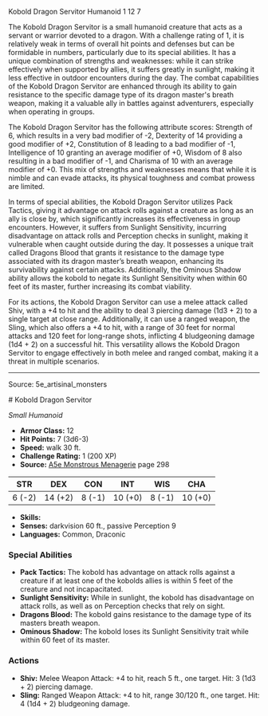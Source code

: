 <MonsterName/>Kobold Dragon Servitor</MonsterName>
<CreatureType/>Humanoid</CreatureType>
<CR/>1</CR>
<AC/>12</AC>
<HP/>7</HP>
<summary>The Kobold Dragon Servitor is a small humanoid creature that acts as a servant or warrior devoted to a dragon. With a challenge rating of 1, it is relatively weak in terms of overall hit points and defenses but can be formidable in numbers, particularly due to its special abilities. It has a unique combination of strengths and weaknesses: while it can strike effectively when supported by allies, it suffers greatly in sunlight, making it less effective in outdoor encounters during the day. The combat capabilities of the Kobold Dragon Servitor are enhanced through its ability to gain resistance to the specific damage type of its dragon master's breath weapon, making it a valuable ally in battles against adventurers, especially when operating in groups.</summary>

<detail>

The Kobold Dragon Servitor has the following attribute scores: Strength of 6, which results in a very bad modifier of -2, Dexterity of 14 providing a good modifier of +2, Constitution of 8 leading to a bad modifier of -1, Intelligence of 10 granting an average modifier of +0, Wisdom of 8 also resulting in a bad modifier of -1, and Charisma of 10 with an average modifier of +0. This mix of strengths and weaknesses means that while it is nimble and can evade attacks, its physical toughness and combat prowess are limited.

In terms of special abilities, the Kobold Dragon Servitor utilizes Pack Tactics, giving it advantage on attack rolls against a creature as long as an ally is close by, which significantly increases its effectiveness in group encounters. However, it suffers from Sunlight Sensitivity, incurring disadvantage on attack rolls and Perception checks in sunlight, making it vulnerable when caught outside during the day. It possesses a unique trait called Dragons Blood that grants it resistance to the damage type associated with its dragon master’s breath weapon, enhancing its survivability against certain attacks. Additionally, the Ominous Shadow ability allows the kobold to negate its Sunlight Sensitivity when within 60 feet of its master, further increasing its combat viability.

For its actions, the Kobold Dragon Servitor can use a melee attack called Shiv, with a +4 to hit and the ability to deal 3 piercing damage (1d3 + 2) to a single target at close range. Additionally, it can use a ranged weapon, the Sling, which also offers a +4 to hit, with a range of 30 feet for normal attacks and 120 feet for long-range shots, inflicting 4 bludgeoning damage (1d4 + 2) on a successful hit. This versatility allows the Kobold Dragon Servitor to engage effectively in both melee and ranged combat, making it a threat in multiple scenarios.</detail>



---

Source: 5e_artisinal_monsters

<statblock>
# Kobold Dragon Servitor

*Small* *Humanoid*

- **Armor Class:** 12
- **Hit Points:** 7 (3d6-3)
- **Speed:** walk 30 ft.
- **Challenge Rating:** 1 (200 XP)
- **Source:** [A5e Monstrous Menagerie](https://enpublishingrpg.com/products/level-up-monstrous-menagerie-a5e) page 298

| STR | DEX | CON | INT | WIS | CHA |
| --- | --- | --- | --- | --- | --- |
| 6 (-2) | 14 (+2) | 8 (-1) | 10 (+0) | 8 (-1) | 10 (+0) |

- **Skills:** 
- **Senses:** darkvision 60 ft., passive Perception 9
- **Languages:** Common, Draconic

### Special Abilities

- **Pack Tactics:** The kobold has advantage on attack rolls against a creature if at least one of the kobolds allies is within 5 feet of the creature and not incapacitated.
- **Sunlight Sensitivity:** While in sunlight, the kobold has disadvantage on attack rolls, as well as on Perception checks that rely on sight.
- **Dragons Blood:** The kobold gains resistance to the damage type of its masters breath weapon.
- **Ominous Shadow:** The kobold loses its Sunlight Sensitivity trait while within 60 feet of its master.

### Actions

- **Shiv:** Melee Weapon Attack: +4 to hit, reach 5 ft., one target. Hit: 3 (1d3 + 2) piercing damage.
- **Sling:** Ranged Weapon Attack: +4 to hit, range 30/120 ft., one target. Hit: 4 (1d4 + 2) bludgeoning damage.


</statblock>


